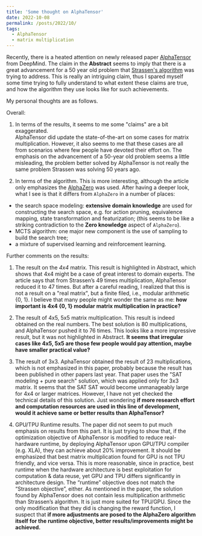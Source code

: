 ```yaml
---
title: 'Some thought on AlphaTensor'
date: 2022-10-08
permalink: /posts/2022/10/
tags:
  - AlphaTensor
  - matrix multiplication
---
```


Recently, there is a heated attention on newly released paper [AlphaTensor](https://www.nature.com/articles/s41586-022-05172-4)  from DeepMind.
The claim in the **Abstract** seems to imply that there is a great advancement for a 50 year old problem that [Strassen's algorithm](https://en.wikipedia.org/wiki/Strassen_algorithm) was trying to address. This is really an intriguing claim, thus I spared myself some time trying to fully understand to what extent these claims are true, and how the algorithm they use looks like for such achievements. 

My personal thoughts are as follows.

Overall: 
1.  In terms of the results, it seems to me some "claims" are a bit exaggerated.  
AlphaTensor did update the state-of-the-art on some cases for matrix multiplication. 
However, it also seems to me that these cases are all from scenarios where few people have devoted their effort on.  The emphasis on the advancement of a 50-year old problem seems a little misleading, the problem better solved by AlphaTensor is not really the same problem Strassen was solving 50 years ago.  

2.  In terms of the algorithm. This is more interesting, although the article only emphasizes the [AlphaZero](https://en.wikipedia.org/wiki/AlphaZero) was used.  After having a deeper look, what I see is that it differs from `AlphaZero` in a number of places: 
   - the search space modeling: **extensive domain knowledge** are used for constructing the search space, e.g. for action pruning, equivalence mapping, state transformation and featurization; (this seems to be like a striking contradiction to the **Zero knowledge** aspect of `AlphaZero`).  
   - MCTS algorithm: one major new component is the use of sampling to build the search tree;
   - a mixture of supervised learning and reinforcement learning.


Further comments on the results: 

1) The result on the *4x4* matrix. This result is highlighted in Abstract, which shows that 4x4 might be a case of great interest to domain experts. The article says that from Strassen’s 49 times multiplication, AlphaTensor reduced it to 47 times.  But after a careful reading, I realized that this is not a result on a "real matrix", but a finite filed, i.e., modular arithmetic {0, 1}.  I believe that many people might wonder the same as me: **how important is 4x4 {0, 1} modular matrix multiplication in practice?**

2) The result of 4x5, 5x5 matrix multiplication. This result is indeed obtained on the real numbers. The best solution is 80 multiplications, and AlphaTensor pushed it to 76 times.  This looks like a more impressive result, but it was not highlighted in Abstract.  **It seems that irregular cases like 4x5, 5x5 are those few people would pay attention, maybe have smaller practical value?**

3) The result of 3x3. AphaTensor obtained the result of 23 multiplications, which is not emphasized in this paper, probably because the result has been published in other papers last year.  That paper uses the "SAT modeling + pure search" solution, which was applied only for 3x3 matrix. It seems that the  SAT SAT would become unmanageably large for 4x4 or larger matrices. However, I have not yet checked the technical details of this solution. Just wondering **if more research effort and computation resources are used in this line of development, would it achieve same or better results than AlphaTensor?**

4) GPU/TPU Runtime results.  The paper did not seem to put much emphasis on results from this part.  It is just trying to show that, if the optimization objective of AlphaTensor is modified to reduce real-hardware runtime, by deploying AlphaTensor upon GPU/TPU compiler (e.g. XLA), they can achieve about 20% improvement.  It should be emphasized that best matrix multiplication found for GPU  is not TPU friendly, and vice versa. This is more reasonable, since in practice, best runtime when the hardware architecture is best exploitation for computation & data reuse, yet GPU and TPU differs significantly in architecture design.  The “runtime” objective does not match the “Strassen objective”, either. As mentioned in the paper, the solution found by AlphaTensor  does not contain less multiplication arithmetic than Strassen’s algorithm. It is just more suited for TPU/GPU.  Since the only modification that they did is changing the reward function, I suspect that **if more adjustments are posed to the AlphaZero algorithm itself for the runtime objective, better results/improvements might be achieved.** 


